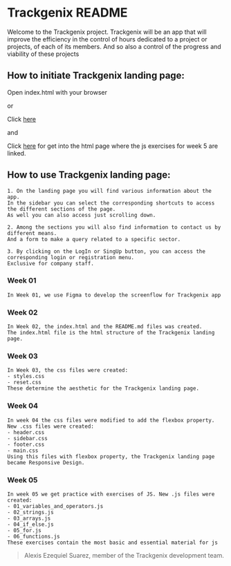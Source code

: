 # Trackgenix README
Welcome to the Trackgenix project.
Trackgenix will be an app that will improve the efficiency in the control of hours dedicated to a project or projects,
of each of its members. And so also a control of the progress and viability of these projects

## How to initiate Trackgenix landing page:

Open index.html with your browser

or

Click [here](https://suarezalexisezequiel.github.io/BaSP-M2022-Etapa-1/semana-04/index.html)

and

Click [here](https://suarezalexisezequiel.github.io/BaSP-M2022-Etapa-1/semana-05/index.html) for get into the html page where the js exercises for week 5 are linked.

## How to use Trackgenix landing page:
```
1. On the landing page you will find various information about the app.
In the sidebar you can select the corresponding shortcuts to access the different sections of the page.
As well you can also access just scrolling down.

2. Among the sections you will also find information to contact us by different means.
And a form to make a query related to a specific sector. 

3. By clicking on the LogIn or SingUp button, you can access the corresponding login or registration menu.
Exclusive for company staff.
```
### Week 01
```
In Week 01, we use Figma to develop the screenflow for Trackgenix app
```

### Week 02
```
In Week 02, the index.html and the README.md files was created.
The index.html file is the html structure of the Trackgenix landing page.
```

### Week 03
```
In Week 03, the css files were created:
- styles.css
- reset.css
These determine the aesthetic for the Trackgenix landing page.
```

### Week 04
```
In week 04 the css files were modified to add the flexbox property. New .css files were created:
- header.css
- sidebar.css
- footer.css
- main.css
Using this files with flexbox property, the Trackgenix landing page became Responsive Design.
```

### Week 05
```
In week 05 we get practice with exercises of JS. New .js files were created:
- 01_variables_and_operators.js
- 02_strings.js
- 03_arrays.js
- 04_if_else.js
- 05_for.js
- 06_functions.js
These exercises contain the most basic and essential material for js 
```


> Alexis Ezequiel Suarez, member of the Trackgenix development team.